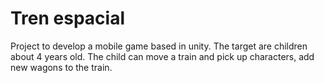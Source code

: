 # Tren espacial

Project to develop a mobile game based in unity. The target are children about 4 years old. The child can move a train and pick up characters, add new wagons to the train.

